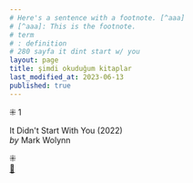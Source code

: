 ```yaml
---
# Here's a sentence with a footnote. [^aaa]
# [^aaa]: This is the footnote.
# term
# : definition
# 280 sayfa it dint start w/ you
layout: page  
title: şimdi okuduğum kitaplar  
last_modified_at: 2023-06-13
published: true  
---
```


⁜ 1  
   
It Didn't Start With You (2022)  
<i> by </i> Mark Wolynn  




⁜  
[🍃](https://www.nonfictionbooks.xyz/now.html "şimdi okuduğum kitaplar")






  
